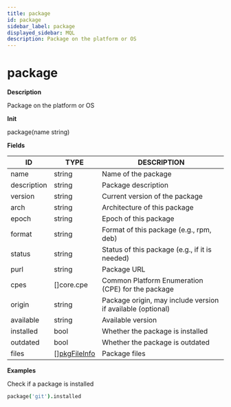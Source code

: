 ```yaml
---
title: package
id: package
sidebar_label: package
displayed_sidebar: MQL
description: Package on the platform or OS
---
```


# package

**Description**

Package on the platform or OS

**Init**

package(name string)

**Fields**

| ID          | TYPE                                    | DESCRIPTION                                                 |
| ----------- | --------------------------------------- | ----------------------------------------------------------- |
| name        | string                                  | Name of the package                                         |
| description | string                                  | Package description                                         |
| version     | string                                  | Current version of the package                              |
| arch        | string                                  | Architecture of this package                                |
| epoch       | string                                  | Epoch of this package                                       |
| format      | string                                  | Format of this package (e.g., rpm, deb)                     |
| status      | string                                  | Status of this package (e.g., if it is needed)              |
| purl        | string                                  | Package URL                                                 |
| cpes        | &#91;&#93;core.cpe                      | Common Platform Enumeration (CPE) for the package           |
| origin      | string                                  | Package origin, may include version if available (optional) |
| available   | string                                  | Available version                                           |
| installed   | bool                                    | Whether the package is installed                            |
| outdated    | bool                                    | Whether the package is outdated                             |
| files       | &#91;&#93;[pkgFileInfo](pkgfileinfo.md) | Package files                                               |

**Examples**

Check if a package is installed

```coffeescript
package('git').installed
```
